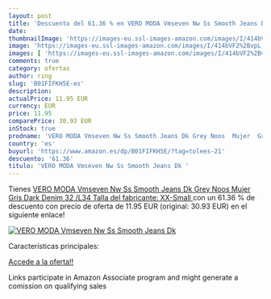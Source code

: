 ```yaml
---
layout: post
title: 'Descuento del 61.36 % en VERO MODA Vmseven Nw Ss Smooth Jeans Dk '
date: 
thumbnailImage: 'https://images-eu.ssl-images-amazon.com/images/I/414bVF2%2BvpL._SL200_.jpg'
image: 'https://images-eu.ssl-images-amazon.com/images/I/414bVF2%2BvpL._SL200_.jpg'
images: [ 'https://images-eu.ssl-images-amazon.com/images/I/414bVF2%2BvpL._SL200_.jpg' ]
comments: true
category: ofertas
author: ring
slug: 'B01FIFKH5E-es'
description:
actualPrice: 11.95 EUR
currency: EUR
price: 11.95
comparePrice: 30.93 EUR
inStock: true
prodname: 'VERO MODA Vmseven Nw Ss Smooth Jeans Dk Grey Noos  Mujer  Gris  Dark Denim   32 /L34  Talla del fabricante: XX-Small '
country: 'es'
buyurl: 'https://www.amazon.es/dp/B01FIFKH5E/?tag=tolees-21'
descuento: '61.36'
titulo: 'VERO MODA Vmseven Nw Ss Smooth Jeans Dk '
---
```


Tienes [VERO MODA Vmseven Nw Ss Smooth Jeans Dk Grey Noos  Mujer  Gris  Dark Denim   32 /L34  Talla del fabricante: XX-Small ](https://www.amazon.es/dp/B01FIFKH5E/?tag=tolees-21) con un 61.36 % de descuento con precio de oferta de 11.95 EUR (original: 30.93 EUR) en el siguiente enlace!

[![VERO MODA Vmseven Nw Ss Smooth Jeans Dk ](https://images-eu.ssl-images-amazon.com/images/I/414bVF2%2BvpL._SL200_.jpg)](https://www.amazon.es/dp/B01FIFKH5E/?tag=tolees-21)

Características principales:


[Accede a la oferta!!](https://www.amazon.es/dp/B01FIFKH5E/?tag=tolees-21)

Links participate in Amazon Associate program and might generate a comission on qualifying sales


